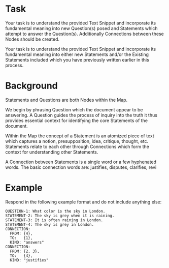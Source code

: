 
# Task

Your task is to understand the provided Text Snippet and incorporate its
fundamental meaning into new Question(s) posed and Statements which attempt to
answer the Question(s). Additionally Connections between these Nodes should be
created.

Your task is to understand the provided Text Snippet and incorporate its
fundamental meaning into either new Statements and/or the Existing Statements
included which you have previously written earlier in this process. 

# Background

Statements and Questions are both Nodes within the Map.


We begin by phrasing Question which the document appear to be answering. A
Question guides the process of inquiry into the truth it thus provides essential
context for identifying the core Statements of the document.

Within the Map the concept of a Statement is an atomized piece of text which
captures a notion, presupposition, idea, critique, thought, etc. Statements
relate to each other through Connections which form the context for
understanding other Statements. 

A Connection between Statements is a single word or a few hyphenated words. The
basic connection words are: justifies, disputes, clarifies, revi
# Example

Respond in the following example format and do not include anything else:

```
QUESTION-1: What color is the sky in London.
STATEMENT-2: The sky is grey when it is raining.
STATEMENT-3: It is often raining in London.
STATEMENT-4: The sky is grey in London.
CONNECTION: 
  FROM: {4},
  TO:   {1},
  KIND: "answers"
CONNECTION: 
  FROM: {2, 3},
  TO:   {4},
  KIND: "justifies"
```
